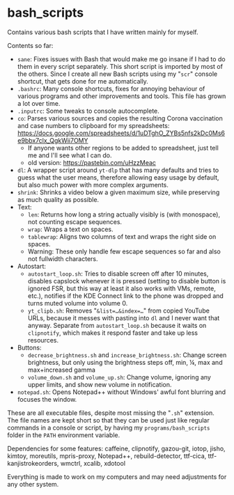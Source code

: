 # bash_scripts
Contains various bash scripts that I have written mainly for myself.

Contents so far:
* `sane`: Fixes issues with Bash that would make me go insane if I had to do them in every script separately. This short script is imported by most of the others. Since I create all new Bash scripts using my "`scr`" console shortcut, that gets done for me automatically.
* `.bashrc`: Many console shortcuts, fixes for annoying behaviour of various programs and other improvements and tools. This file has grown a lot over time.
* `.inputrc`: Some tweaks to console autocomplete.
* `co`: Parses various sources and copies the resulting Corona vaccination and case numbers to clipboard for my spreadsheets: https://docs.google.com/spreadsheets/d/1uDTghO_ZYBs5nfs2kDc0Ms6e9bbx7clx_QgkWii7OMY
  * If anyone wants other regions to be added to spreadsheet, just tell me and I'll see what I can do.
  * old version: https://pastebin.com/uHzzMeac
* `dl`: A wrapper script around `yt-dlp` that has many defaults and tries to guess what the user means, therefore allowing easy usage by default, but also much power with more complex arguments.
* `shrink`: Shrinks a video below a given maximum size, while preserving as much quality as possible.
* Text:
  * `len`: Returns how long a string actually visibly is (with monospace), not counting escape sequences.
  * `wrap`: Wraps a text on spaces.
  * `tablewrap`: Aligns two columns of text and wraps the right side on spaces.
  * Warning: These only handle few escape sequences so far and also not fullwidth characters.
* Autostart:
  * `autostart_loop.sh`: Tries to disable screen off after 10 minutes, disables capslock whenever it is pressed (setting to disable button is ignored FSR, but this way at least it also works with VMs, remote, etc.), notifies if the KDE Connect link to the phone was dropped and turns muted volume into volume 0.
  * `yt_clipb.sh`: Removes "`&list=…&index=…`" from copied YouTube URLs, because it messes with pasting into `dl` and I never want that anyway. Separate from `autostart_loop.sh` because it waits on `clipnotify`, which makes it respond faster and take up less resources.
* Buttons:
  * `decrease_brightness.sh` and `increase_brightness.sh`: Change screen brightness, but only using the brightness steps off, min, ¼, max and max+increased gamma
  * `volume_down.sh` and `volume_up.sh`: Change volume, ignoring any upper limits, and show new volume in notification.
* `notepad.sh`: Opens Notepad++ without Windows' awful font blurring and focuses the window.

These are all executable files, despite most missing the "`.sh`" extension. The file names are kept short so that they can be used just like regular commands in a console or script, by having my `programs/bash_scripts` folder in the `PATH` environment variable.

Dependencies for some features: caffeine, clipnotify, gazou-git, iotop, jisho, kimtoy, moreutils, mpris-proxy, Notepad++, rebuild-detector, ttf-cica, ttf-kanjistrokeorders, wmctrl, xcalib, xdotool

Everything is made to work on my computers and may need adjustments for any other system.